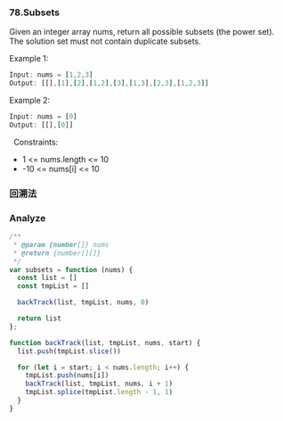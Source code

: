 ### 78.Subsets

Given an integer array nums, return all possible subsets (the power set).
The solution set must not contain duplicate subsets.

Example 1:

```js
Input: nums = [1,2,3]
Output: [[],[1],[2],[1,2],[3],[1,3],[2,3],[1,2,3]]
```

Example 2:

```js
Input: nums = [0]
Output: [[],[0]]
```
 
Constraints:
* 1 <= nums.length <= 10
* -10 <= nums[i] <= 10

### 回溯法

### Analyze

```js
/**
 * @param {number[]} nums
 * @return {number[][]}
 */
var subsets = function (nums) {
  const list = []
  const tmpList = []

  backTrack(list, tmpList, nums, 0)

  return list
};

function backTrack(list, tmpList, nums, start) {
  list.push(tmpList.slice())

  for (let i = start; i < nums.length; i++) {
    tmpList.push(nums[i])
    backTrack(list, tmpList, nums, i + 1)
    tmpList.splice(tmpList.length - 1, 1)
  }
}
```